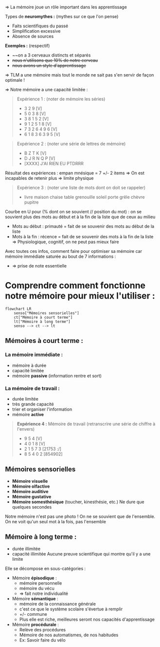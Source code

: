 => La mémoire joue un rôle important dans les apprentissage

Types de **neuromythes :**                       (mythes sur ce que l'on pense)
- Faits scientifiques du passé
- Simplification excessive
- Absence de sources

**Exemples :** (respectif)
-  ~~on a 3 cerveaux distincts et séparés 
- ~~nous n'utilisons que 10% de notre cerveau~~
- ~~nous avons un style d'apprentissage~~

=> TLM a une mémoire mais tout le monde ne sait pas s'en servir de façon optimale !

=> Notre mémoire a une capacité limitée :
> Expérience 1 : (noter de mémoire les séries)
> - 3 2 9 [V]
> - 5 0 3 8 [V]
> - 3 8 1 5 2 [V]
> - 9 1 2 5 1 8 [V]
> - 7 3 2 6 4 9 6 [V]
> - 6 1 8 3 6 3 9 5 [V]

> Expérience 2 : (noter une série de lettres de mémoire)
> - B Z T K [V]
> - D J R N Q P [V]
> - [XXXX] J'AI RIEN EU PTDRRR

Résultat des expériences : empan mnésique = 7 +/- 2 items
=> On est incapables de retenir plus => limite physique

> Expérience 3  : (noter une liste de mots dont on doit se rappeler)
> - livre maison chaise table grenouille soleil porte grêle chèvre pupitre 

Courbe en U pour (% dont on se souvient // position du mot) : on se souvient plus des mots au début et à la fin de la liste que de ceux au milieu
- Mots au début : primauté = fait de se souvenir des mots au début de la liste
- Mots à la fin : récence = fait de se souvenir des mots à la fin de la liste
=> Physiologique, cognitif, on ne peut pas mieux faire

Avec toutes ces infos, comment faire pour optimiser sa mémoire car mémoire immédiate saturée au bout de 7 informations :
- => prise de note essentielle
# Comprendre comment fonctionne notre mémoire pour mieux l'utiliser :

```mermaid
flowchart LR
	senso["Mémoires sensorielles"]
	ct["Mémoire à court terme"]
	lt["Mémoire à long terme"]
	senso --> ct --> lt
```
## Mémoires à court terme :
### La mémoire immédiate :
- mémoire à durée 
- capacité limitée 
- mémoire **passive** (information rentre et sort)
### La mémoire de travail :
- durée limitée
- très grande capacité
- trier et organiser l'information
- mémoire **active**
> **Expérience 4 :** Mémoire de travail (retranscrire une série de chiffre à l'envers)
> - 9 5 4 [V]
> - 4 0 1 8 [V]
> - 2 1 5 7 3 [21753 :/]
> - 8 5 4 0 2 [854902]

## Mémoires sensorielles
- **Mémoire visuelle**
- **Mémoire olfactive**
- **Mémoire auditive**
- **Mémoire gustative**
- **Mémoire somesthésique** (toucher, kinesthésie, etc.)
Ne dure que quelques secondes

Notre mémoire n'est pas une photo ! On ne se souvient que de l'ensemble.
On ne voit qu'un seul mot à la fois, pas l'ensemble

## Mémoire à long terme :
- durée illimitée
- capacité illimitée
Aucune preuve scientifique qui montre qu'il y a une limite

Elle se décompose en sous-catégories :
- Mémoire **épisodique** :
	- mémoire personnelle
	- mémoire du vécu
	- => fait notre individualité
- Mémoire **sémantique** :
	- mémoire de la connaissance générale
	- c'est ce que le système scolaire s'évertue à remplir
	- +/- commune 
	- Plus elle est riche, meilleures seront nos capacités d'apprentissage
- Mémoire **procédurale** :
	- Relève des procédures
	- Mémoire de nos automatismes, de nos habitudes
	- Ex: Savoir faire du vélo